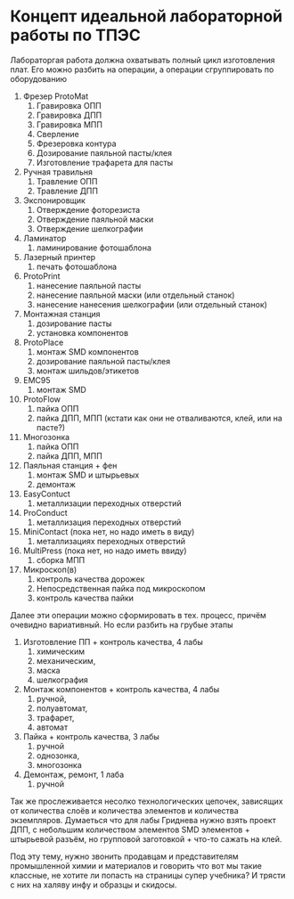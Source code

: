 # Концепт идеальной лабораторной работы по ТПЭС
Лабораторгая работа должна охватывать полный цикл изготовления плат. Его можно разбить на операции, а операции сгруппировать по оборудованию

1. Фрезер ProtoMat
    1. Гравировка ОПП
    2. Гравировка ДПП
    3. Гравировка МПП
    4. Сверление
    5. Фрезеровка контура
    6. Дозирование паяльной пасты/клея
    7. Изготовление трафарета для пасты
2. Ручная травильня
    1. Травление ОПП
    2. Травление ДПП
3. Экспонировщик
    1. Отверждение фоторезиста
    2. Отверждение паяльной маски
    3. Отверждение шелкографии
4. Ламинатор
    1. ламинирование фотошаблона
5. Лазерный принтер
    1. печать фотошаблона
6. ProtoPrint
    1. нанесение паяльной пасты
    2. нанесение паяльной маски (или отдельный станок)
    3. нанесение нанесения шелкографии (или отдельный станок)
7. Монтажная станция
    1. дозирование пасты
    2. установка компонентов
8. ProtoPlace
    1. монтаж SMD компонентов
    2. дозирование паяльной пасты/клея
    3. монтаж шильдов/этикетов
9. EMC95
    1. монтаж SMD
10. ProtoFlow
    1. пайка ОПП
    2. пайка ДПП, МПП (кстати как они не отваливаются, клей, или на пасте?)
11. Многозонка
    1. пайка ОПП
    2. пайка ДПП, МПП
12. Паяльная станция + фен
    1. монтаж SMD и штырьевых
    2. демонтаж
13. EasyContuct
    1. металлизации переходных отверстий
14. ProConduct
    1. металлизация переходных отверстий
15. MiniContact (пока нет, но надо иметь в виду)
    1. металлизациях переходных отверстий
16. MultiPress (пока нет, но надо иметь ввиду)
    1. сборка МПП
17. Микроскоп(в)
    1. контроль качества дорожек
    2. Непосредственная пайка под микроскопом
    3. контроль качества пайки

Далее эти операции можно сформировать в тех. процесс, причём очевидно вариативный. Но если разбить на грубые этапы
1. Изготовление ПП + контроль качества, 4 лабы
    1. химическим
    2. механическим, 
    3. маска
    4. шелкография
2. Монтаж компонентов + контроль качества, 4 лабы
    1. ручной, 
    2. полуавтомат,
    3. трафарет, 
    4. автомат
3. Пайка + контроль качества, 3 лабы
    1. ручной
    2. однозонка,
    3. многозонка
4. Демонтаж, ремонт, 1 лаба
    1. ручной

Так же прослеживается несолко технологических цепочек, зависящих от количества слоёв и количества элементов и количества экземпляров. Думаеться что для лабы Гриднева нужно взять проект ДПП, с небольшим количеством элементов SMD элементов + штырьевой разъём, но групповой заготовкой + что-то сажать на клей.

Под эту тему, нужно звонить продавцам и представителям промышленной химии и материалов и говорить что вот мы такие классные, не хотите ли попасть на страницы супер учебника? И трясти с них на халяву инфу и образцы и скидосы.
